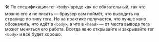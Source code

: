 
🛠 По спецификации тег `<body>` вроде как не обязательный, так что можно его и не писать — браузер сам поймёт, что выводить на странице по типу тега. Но на практике получается, что лучше явно обозначить, что идёт в `<body>`, а что в `<head>` — от места вывода тега может меняться его работа. Всегда явно открывайте и закрывайте тег `<body>` и всё будет хорошо.
